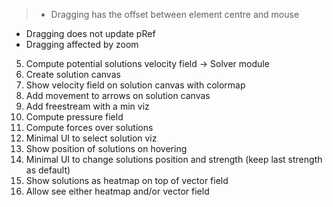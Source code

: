 >* Dragging has the offset between element centre and mouse
* Dragging does not update pRef
* Dragging affected by zoom
5. Compute potential solutions velocity field -> Solver module
8. Create solution canvas
9. Show velocity field on solution canvas with colormap
10. Add movement to arrows on solution canvas
12. Add freestream with a min viz
13. Compute pressure field
14. Compute forces over solutions
15. Minimal UI to select solution viz
16. Show position of solutions on hovering
17. Minimal UI to change solutions position and strength (keep last strength as default)
18. Show solutions as heatmap on top of vector field
19. Allow see either heatmap and/or vector field
